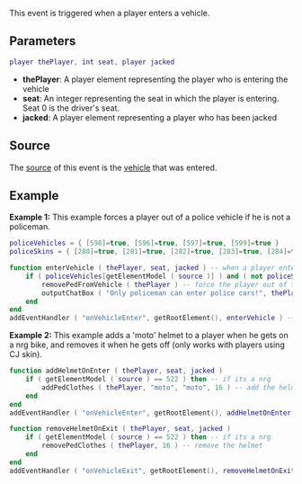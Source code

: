 This event is triggered when a player enters a vehicle.

Parameters
----------

``` lua
player thePlayer, int seat, player jacked
```

-   **thePlayer**: A player element representing the player who is entering the vehicle
-   **seat**: An integer representing the seat in which the player is entering. Seat 0 is the driver's seat.
-   **jacked**: A player element representing a player who has been jacked

Source
------

The [source](/docs/event_system#event_source.md "wikilink") of this event is the [vehicle](/docs/vehicle.md "wikilink") that was entered.

Example
-------

**Example 1:** This example forces a player out of a police vehicle if he is not a policeman.

``` lua
policeVehicles = { [598]=true, [596]=true, [597]=true, [599]=true }
policeSkins = { [280]=true, [281]=true, [282]=true, [283]=true, [284]=true, [285]=true, [286]=true }

function enterVehicle ( thePlayer, seat, jacked ) -- when a player enters a vehicle
    if ( policeVehicles[getElementModel ( source )] ) and ( not policeSkins[getElementModel ( thePlayer )] ) then -- if the vehicle is one of 4 police cars, and the skin is not a police skin
        removePedFromVehicle ( thePlayer ) -- force the player out of the vehicle
        outputChatBox ( "Only policeman can enter police cars!", thePlayer ) -- and tell the player why
    end
end
addEventHandler ( "onVehicleEnter", getRootElement(), enterVehicle ) -- add an event handler for onVehicleEnter
```

**Example 2:** This example adds a 'moto' helmet to a player when he gets on a nrg bike, and removes it when he gets off (only works with players using CJ skin).

``` lua
function addHelmetOnEnter ( thePlayer, seat, jacked )
    if ( getElementModel ( source ) == 522 ) then -- if its a nrg
        addPedClothes ( thePlayer, "moto", "moto", 16 ) -- add the helmet
    end
end
addEventHandler ( "onVehicleEnter", getRootElement(), addHelmetOnEnter )

function removeHelmetOnExit ( thePlayer, seat, jacked )
    if ( getElementModel ( source ) == 522 ) then -- if its a nrg
        removePedClothes ( thePlayer, 16 ) -- remove the helmet
    end
end
addEventHandler ( "onVehicleExit", getRootElement(), removeHelmetOnExit )
```
